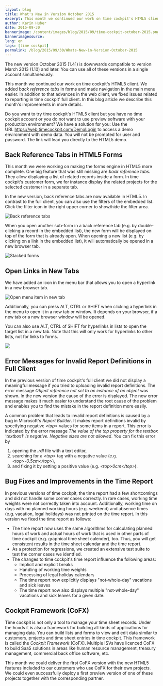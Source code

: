 ```yaml
---
layout: blog
title: What's New in Version October 2015
excerpt: This month we continued our work on time cockpit's HTML5 client. We added back reference tabs in forms and made navigation in the main menu easier. In addition to that advances in the web client, we fixed issues related to reporting in time cockpit' full client. In this blog article we describe this month's improvements in more details.
author: Karin Huber
date: 2015-09-30
bannerimage: /content/images/blog/2015/09/time-cockpit-october-2015.png
bannerimagesource: 
lang: en
tags: [time cockpit]
permalink: /blog/2015/09/30/Whats-New-in-Version-October-2015
---
```


<p>The new version October 2015 (1.41) is downwards compatible to version March 2013 (1.10) and later. You can use all of these versions in a single account simultaneously. </p><p>This month we continued our work on time cockpit's HTML5 client. We added <em>back reference tabs</em> in forms and made navigation in the main menu easier. In addition to that advances in the web client, we fixed issues related to reporting in time cockpit' full client. In this blog article we describe this month's improvements in more details.</p><p class="showcase">Do you want to try time cockpit's HTML5 client but you have no time cockpit account or you do not want to use preview software with your production environment? We have a solution for you: Use the URL <a href="https://web.timecockpit.com/DemoLogin">https://web.timecockpit.com/DemoLogin</a> to access a demo environment with demo data. You will not be prompted for user and password. The link will lead you directly to the HTML5 demo.</p><h2>Back Reference Tabs in HTML5 Forms</h2><p>This month we were working on making the forms engine in HTML5 more complete. One big feature that was still missing are <em>back reference tabs</em>. They allow displaying a list of related records inside a form. In time cockpit's customer form, we for instance display the related projects for the selected customer in a separate tab.</p><p>In the new version, back reference tabs are now available in HTML5. In contrast to the full client, you can also use the filters of the embedded list. Click the filter icon in the right upper corner to show/hide the filter area.</p><p>
  <img title="Back reference tabs" src="{{site.baseurl}}/content/images/blog/2015/09/back-reference-tabs.png" alt="Back reference tabs" />
</p><p>When you open another sub-form in a back reference tab (e.g. by double-clicking a record in the embedded list), the new form will be displayed on top of the form that is already open. When opening a new list (e.g. by clicking on a link in the embedded list), it will automatically be opened in a new browser tab.</p><p>
  <img title="Stacked forms" src="{{site.baseurl}}/content/images/blog/2015/09/stacked-forms.png" alt="Stacked forms" />
</p><h2>Open Links in New Tabs</h2><p>We have added an icon in the menu bar that allows you to open a hyperlink in a new browser tab.<br /></p><p>
  <img title="Open menu item in new tab" src="{{site.baseurl}}/content/images/blog/2015/09/open-in-new-tab.png" alt="Open menu item in new tab" />
</p><p>Additionally, you can press ALT, CTRL or SHIFT when clicking a hyperlink in the menu to open it in a new tab or window. It depends on your browser, if a new tab or a new browser window will be opened.</p><p>You can also use ALT, CTRL of SHIFT for hyperlinks in lists to open the target list in a new tab. Note that this will only work for hyperlinks to other lists, not for links to forms.</p><p>
  <img src="{{site.baseurl}}/content/images/blog/2015/09/list-hyperlink.png" />
</p><h2>Error Messages for Invalid Report Definitions in Full Client</h2><p>In the previous version of time cockpit's full client we did not display a meaningful message if you tried to uploading invalid report definitions. The error message <em>Object reference not set to an instance of an object</em> was shown. In the new version the cause of the error is displayed. The new error message makes it much easier to understand the root cause of the problem and enables you to find the mistake in the report definition more easily.</p><p>A common problem that leads to invalid report definitions is caused by a bug in Microsoft's <em>Report Builder</em>. It makes report definitions invalid by specifying negative <em>&lt;top&gt;</em> values for some items in a report. This error is indicated by the error message <em>The value of the top property for the textbox 'textbox1' is negative. Negative sizes are not allowed</em>. You can fix this error by</p><ol>
  <li>opening the <em>.rdl</em> file with a text editor,</li>
  <li>searching for a <em>&lt;top&gt;</em> tag with a negative value (e.g. <em>&lt;top&gt;-0.5cm&lt;/top&gt;</em>),</li>
  <li>and fixing it by setting a positive value (e.g. <em>&lt;top&gt;0cm&lt;/top&gt;</em>).</li>
</ol><h2>Bug Fixes and Improvements in the Time Report</h2><p>In previous versions of time cockpit, the time report had a few shortcomings and did not handle some corner cases correctly. In rare cases, working time weights were not correctly taken into account. Additionally, working time on days with no planned working hours (e.g. weekend) and absence times (e.g. vacation, legal holidays) was not printed on the time report. In this version we fixed the time report as follows:</p><ul>
  <li>The time report now uses the same algorithms for calculating planned hours of work and actual hours of work that is used in other parts of time cockpit (e.g. graphical time sheet calender), too. Thus, you will get consistent results in the time sheet calendar and the time report. </li>
  <li>As a protection for regressions, we created an extensive test suite to test the corner cases we identfied.</li>
  <li>The changes to time cockpit's time report influence the following areas: 

<ul><li>Implicit and explicit breaks</li><li>Handling of working time weights</li><li>Processing of legal holiday calendars</li><li>The time report now explicitly displays "not-whole-day" vacations and sick leaves</li><li>The time report now also displays multiple "not-whole-day" vacations and sick leaves for a given date.</li></ul></li>
</ul><h2>Cockpit Framework (CoFX)</h2><p>Time cockpit is not only a tool to manage your time sheet records. Under the hoods it is also a framework for building all kinds of applications for managing data. You can build lists and forms to view and edit data similar to customers, projects and time sheet entries in time cockpit. This framework is called the <em>Cockpit Framework</em> (CoFX). Multiple ISVs have licenced CoFX to build SaaS solutions in areas like human resource management, treasury management, commercial back office software, etc.</p><p>This month we could deliver the first CoFX version with the new HTML5 features included to our customers who use CoFX for their own projects. We could even successfully deploy a first preview version of one of these projects together with the corresponding partner.</p>